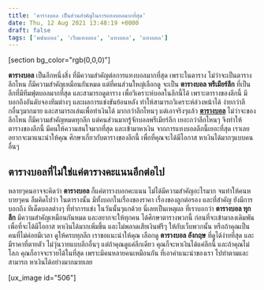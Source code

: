 ```yaml
---
title: 'ตารางบอล เป็นส่วนสำคัญในการแทงบอลมากที่สุด'
date: Thu, 12 Aug 2021 13:48:19 +0000
draft: false
tags: ['พนันบอล', 'เว็บแทงบอล', 'แทงบอล', 'แทงบอล']
---
```


\[section bg\_color="rgb(0,0,0)"\]

**ตารางบอล** เป็นอีกหนึ่งสิ่ง ที่มีความสำคัญต่อการแทงบอลมากที่สุด เพราะในตาราง ไม่ว่าจะเป็นตารางลีกไหน ก็มีความสำคัญเหมือนกันหมด แต่ที่คนส่วนใหญ่เลือกดู จะเป็น **ตารางบอล พรีเมียร์ลีก** ที่เป็นลีกที่มีทีมฟุตบอลมากที่สุด และสามารถดูตาราง เพื่อวิเคราะห์บอลในลีกนี้ได้ เพราะตารางของลีกนี้ มีบอกถึงอันดับจองทีมต่างๆ และผลการแข่งขันย้อนหลัง ทำให้สามารถวิเคราะห์ล่วงหน้าได้ ง่ายกว่าลีกอื่นๆมากมาย และสามารถเล่นเพื่อทำเงินได้ มากกว่าลีกไหนๆ แต่เอาจริงๆแล้ว [**ตารางบอล**](/archives/) ไม่ว่าจะของลีกไหน ก็มีความสำคัญหมดทุกลีก แต่คนส่วนมากรู้จักบอลพรีเมียร์ลีก เยอะกว่าลีกไหนๆ จึงทำให้ตารางของลีกนี้ มีคนให้ความสนใจมากที่สุด และเข้ามาหาเงิน จากการแทงบอลลีกนี้เยอะที่สุด เราเลยอยากจะมาแนะนำให้คุณ ศึกษาเกี่ยวกับตารางของลีกนี้ เพื่อที่คุณจะได้มีโอกาส หาเงินได้มากๆแบบคนอื่นๆ

**ตารางบอลที่ไม่ใช่แค่ตารางคะแนนอีกต่อไป**
------------------------------------------

หลายๆคนอาจจะคิดว่า **ตารางบอล** ก็แค่ตารางบอกคะแนน ไม่ได้มีความสำคัญอะไรมาก จนทำให้คนหบายๆคน ลืมคิดไปว่า ในตารางนั้น มีทั้งบอกในเรื่องของราคา เรื่องของลูกต่อรอง และที่สำคัญ ยังมีการบอกถึง ทีเด็ดบอลต่างๆ ที่ทำการแข่ง ในวันนั้นๆแกด้วย นี่เลยเป็นเหตุผล ที่เราบอกว่า **ตารางบอล ทุกลีก** มีความสำคัญเหมือนกันหมด และอยากจะให้ทุกคน ได้ศึกษาตารางพวกนี้ ก่อนที่จะเข้ามาลงเดิมพัน เพื่อที่จะได้มีโอกาส หาเงินได้มากเพิ่มขึ้น และไม่พลาดเสียเงินฟรีๆ ให้กับเว็บพวกนั้น หรือถ้าคุณเป็นคนที่ไม่ค่อยมีเวลา ดูให้ครบทุกลีก เราขอแนะนำให้คุณ เลือกดู **ตารางบอล อังกฤษ** ที่ดูได้ง่ายที่สุด และมีราคาที่ตายตัว ไม่วุ่นวายแบบลีกอื่นๆ แต่ถ้าคุณดูแค่ลีกเดียว คุณก็จะหาเงินได้แค่ลีกนี้ และถ้าคุณไม่โลภ คุณก็อาจจะรวยได้ในที่สุด เพราะมีคนหลายคนเหมือนกัน ที่เอาคำแนะนำของเรา ไปทำตามและสามารถ หาเงินได้อย่างมากมายเลย

\[ux\_image id="506"\]